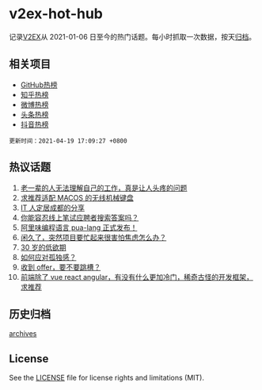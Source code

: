 # v2ex-hot-hub

 记录[V2EX](https://www.v2ex.com/)从 2021-01-06 日至今的热门话题。每小时抓取一次数据，按天[归档](archives)。
 
 ## 相关项目

- [GitHub热榜](https://github.com/lonnyzhang423/github-hot-hub)
- [知乎热榜](https://github.com/lonnyzhang423/zhihu-hot-hub)
- [微博热榜](https://github.com/lonnyzhang423/weibo-hot-hub)
- [头条热榜](https://github.com/lonnyzhang423/toutiao-hot-hub)
- [抖音热榜](https://github.com/lonnyzhang423/douyin-hot-hub)


 `更新时间：2021-04-19 17:09:27 +0800`

## 热议话题

1. [老一辈的人无法理解自己的工作，真是让人头疼的问题](https://www.v2ex.com/t/771477)
1. [求推荐适配 MACOS 的无线机械键盘](https://www.v2ex.com/t/771490)
1. [IT 人定居成都的分享](https://www.v2ex.com/t/771506)
1. [你能容忍线上笔试应聘者搜索答案吗？](https://www.v2ex.com/t/771527)
1. [阿里味编程语言 pua-lang 正式发布！](https://www.v2ex.com/t/771576)
1. [闲久了，突然项目要忙起来很害怕焦虑怎么办？](https://www.v2ex.com/t/771549)
1. [30 岁的低欲期](https://www.v2ex.com/t/771627)
1. [如何应对孤独感？](https://www.v2ex.com/t/771599)
1. [收到 offer，要不要跳槽？](https://www.v2ex.com/t/771628)
1. [前端除了 vue react angular，有没有什么更加冷门，稀奇古怪的开发框架，求推荐](https://www.v2ex.com/t/771495)

## 历史归档

[archives](archives)

## License

See the [LICENSE](LICENSE) file for license rights and limitations (MIT).
